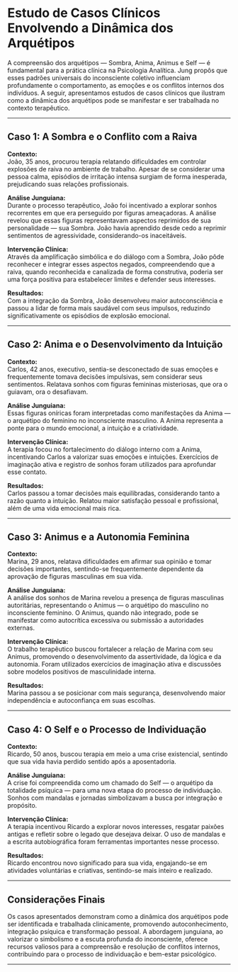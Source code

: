 
# Estudo de Casos Clínicos Envolvendo a Dinâmica dos Arquétipos

A compreensão dos arquétipos — Sombra, Anima, Animus e Self — é fundamental para a prática clínica na Psicologia Analítica. Jung propôs que esses padrões universais do inconsciente coletivo influenciam profundamente o comportamento, as emoções e os conflitos internos dos indivíduos. A seguir, apresentamos estudos de casos clínicos que ilustram como a dinâmica dos arquétipos pode se manifestar e ser trabalhada no contexto terapêutico.

---

## Caso 1: A Sombra e o Conflito com a Raiva

**Contexto:**  
João, 35 anos, procurou terapia relatando dificuldades em controlar explosões de raiva no ambiente de trabalho. Apesar de se considerar uma pessoa calma, episódios de irritação intensa surgiam de forma inesperada, prejudicando suas relações profissionais.

**Análise Junguiana:**  
Durante o processo terapêutico, João foi incentivado a explorar sonhos recorrentes em que era perseguido por figuras ameaçadoras. A análise revelou que essas figuras representavam aspectos reprimidos de sua personalidade — sua Sombra. João havia aprendido desde cedo a reprimir sentimentos de agressividade, considerando-os inaceitáveis.

**Intervenção Clínica:**  
Através da amplificação simbólica e do diálogo com a Sombra, João pôde reconhecer e integrar esses aspectos negados, compreendendo que a raiva, quando reconhecida e canalizada de forma construtiva, poderia ser uma força positiva para estabelecer limites e defender seus interesses.

**Resultados:**  
Com a integração da Sombra, João desenvolveu maior autoconsciência e passou a lidar de forma mais saudável com seus impulsos, reduzindo significativamente os episódios de explosão emocional.

---

## Caso 2: Anima e o Desenvolvimento da Intuição

**Contexto:**  
Carlos, 42 anos, executivo, sentia-se desconectado de suas emoções e frequentemente tomava decisões impulsivas, sem considerar seus sentimentos. Relatava sonhos com figuras femininas misteriosas, que ora o guiavam, ora o desafiavam.

**Análise Junguiana:**  
Essas figuras oníricas foram interpretadas como manifestações da Anima — o arquétipo do feminino no inconsciente masculino. A Anima representa a ponte para o mundo emocional, a intuição e a criatividade.

**Intervenção Clínica:**  
A terapia focou no fortalecimento do diálogo interno com a Anima, incentivando Carlos a valorizar suas emoções e intuições. Exercícios de imaginação ativa e registro de sonhos foram utilizados para aprofundar esse contato.

**Resultados:**  
Carlos passou a tomar decisões mais equilibradas, considerando tanto a razão quanto a intuição. Relatou maior satisfação pessoal e profissional, além de uma vida emocional mais rica.

---

## Caso 3: Animus e a Autonomia Feminina

**Contexto:**  
Marina, 29 anos, relatava dificuldades em afirmar sua opinião e tomar decisões importantes, sentindo-se frequentemente dependente da aprovação de figuras masculinas em sua vida.

**Análise Junguiana:**  
A análise dos sonhos de Marina revelou a presença de figuras masculinas autoritárias, representando o Animus — o arquétipo do masculino no inconsciente feminino. O Animus, quando não integrado, pode se manifestar como autocrítica excessiva ou submissão a autoridades externas.

**Intervenção Clínica:**  
O trabalho terapêutico buscou fortalecer a relação de Marina com seu Animus, promovendo o desenvolvimento da assertividade, da lógica e da autonomia. Foram utilizados exercícios de imaginação ativa e discussões sobre modelos positivos de masculinidade interna.

**Resultados:**  
Marina passou a se posicionar com mais segurança, desenvolvendo maior independência e autoconfiança em suas escolhas.

---

## Caso 4: O Self e o Processo de Individuação

**Contexto:**  
Ricardo, 50 anos, buscou terapia em meio a uma crise existencial, sentindo que sua vida havia perdido sentido após a aposentadoria.

**Análise Junguiana:**  
A crise foi compreendida como um chamado do Self — o arquétipo da totalidade psíquica — para uma nova etapa do processo de individuação. Sonhos com mandalas e jornadas simbolizavam a busca por integração e propósito.

**Intervenção Clínica:**  
A terapia incentivou Ricardo a explorar novos interesses, resgatar paixões antigas e refletir sobre o legado que desejava deixar. O uso de mandalas e a escrita autobiográfica foram ferramentas importantes nesse processo.

**Resultados:**  
Ricardo encontrou novo significado para sua vida, engajando-se em atividades voluntárias e criativas, sentindo-se mais inteiro e realizado.

---

## Considerações Finais

Os casos apresentados demonstram como a dinâmica dos arquétipos pode ser identificada e trabalhada clinicamente, promovendo autoconhecimento, integração psíquica e transformação pessoal. A abordagem junguiana, ao valorizar o simbolismo e a escuta profunda do inconsciente, oferece recursos valiosos para a compreensão e resolução de conflitos internos, contribuindo para o processo de individuação e bem-estar psicológico.

---
```